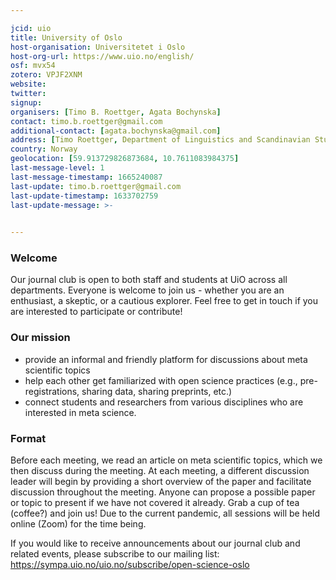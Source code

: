 ```yaml
---

jcid: uio
title: University of Oslo
host-organisation: Universitetet i Oslo
host-org-url: https://www.uio.no/english/
osf: mvx54
zotero: VPJF2XNM
website: 
twitter: 
signup: 
organisers: [Timo B. Roettger, Agata Bochynska]
contact: timo.b.roettger@gmail.com
additional-contact: [agata.bochynska@gmail.com]
address: [Timo Roettger, Department of Linguistics and Scandinavian Studies, Niels Henrik Abels vei 36, 0313, Oslo, Norway]
country: Norway
geolocation: [59.913729826873684, 10.7611083984375]
last-message-level: 1
last-message-timestamp: 1665240087
last-update: timo.b.roettger@gmail.com
last-update-timestamp: 1633702759
last-update-message: >-
  

---
```


### **Welcome**

Our journal club is open to both staff and students at UiO across all departments. Everyone is welcome to join us - whether you are an enthusiast, a skeptic, or a cautious explorer. Feel free to get in touch if you are interested to participate or contribute!

### Our mission

-   provide an informal and friendly platform for discussions about meta scientific topics
-   help each other get familiarized with open science practices (e.g., pre-registrations, sharing data, sharing preprints, etc.)
-   connect students and researchers from various disciplines who are interested in meta science.

### Format

Before each meeting, we read an article on meta scientific topics, which we then discuss during the meeting. At each meeting, a different discussion leader will begin by providing a short overview of the paper and facilitate discussion throughout the meeting. Anyone can propose a possible paper or topic to present if we have not covered it already. Grab a cup of tea (coffee?) and join us! Due to the current pandemic, all sessions will be held online (Zoom) for the time being.

If you would like to receive announcements about our journal club and related events, please subscribe to our mailing list: https://sympa.uio.no/uio.no/subscribe/open-science-oslo
